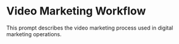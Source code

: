 # Video Marketing Workflow

This prompt describes the video marketing process used in digital marketing operations.
